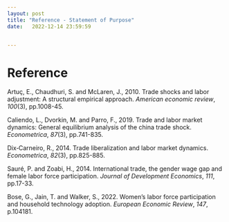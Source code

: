 ```yaml
---
layout: post
title: "Reference - Statement of Purpose"
date:   2022-12-14 23:59:59


---
```


# Reference

Artuç, E., Chaudhuri, S. and McLaren, J., 2010. Trade shocks and labor adjustment: A structural empirical approach. *American economic review*, *100*(3), pp.1008-45.

Caliendo, L., Dvorkin, M. and Parro, F., 2019. Trade and labor market dynamics: General equilibrium analysis of the china trade shock. *Econometrica*, *87*(3), pp.741-835.

Dix‐Carneiro, R., 2014. Trade liberalization and labor market dynamics. *Econometrica*, *82*(3), pp.825-885.

Sauré, P. and Zoabi, H., 2014. International trade, the gender wage gap and female labor force participation. *Journal of Development Economics*, *111*, pp.17-33.

Bose, G., Jain, T. and Walker, S., 2022. Women’s labor force participation and household technology adoption. *European Economic Review*, *147*, p.104181.